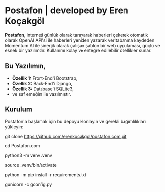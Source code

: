 # Postafon | developed by Eren Koçakgöl

**Postafon**, interneti günlük olarak tarayarak haberleri çekerek otomatik olarak OpenAI API'si ile haberleri yeniden yazarak veritabanına kaydeden Momentum AI ile sinerjik olarak çalışan şablon bir web uygulaması, güçlü ve esnek bir yazılımdır. Kullanımı kolay ve entegre edilebilir özellikler sunar.

## Bu Yazılımın,

- **Özellik 1:** Front-End'i Bootstrap,
- **Özellik 2:** Back-End'i Django,
- **Özellik 3:** Database'i SQLite3,
- ve saf emeğim ile yazılmıştır. 

## Kurulum

Postafon'a başlamak için bu depoyu klonlayın ve gerekli bağımlılıkları yükleyin:

git clone https://github.com/erenkocakgol/postafon.com.git

cd Postafon.com

python3 -m venv .venv

source .venv/bin/activate

python -m pip install -r requirements.txt

gunicorn -c gconfig.py


